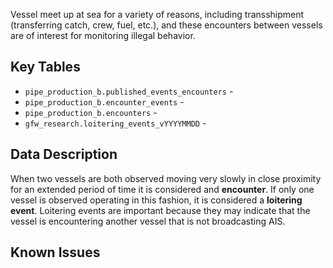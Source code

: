 Vessel meet up at sea for a variety of reasons, including transshipment (transferring catch, crew, fuel, etc.), and these encounters between vessels are of interest for monitoring illegal behavior. 

## Key Tables
+ `pipe_production_b.published_events_encounters` - 
+ `pipe_production_b.encounter_events` -
+ `pipe_production_b.encounters` -
+ `gfw_research.loitering_events_vYYYYMMDD` -

## Data Description

When two vessels are both observed moving very slowly in close proximity for an extended period of time it is considered and **encounter**. If only one vessel is observed operating in this fashion, it is considered a **loitering event**. Loitering events are important because they may indicate that the vessel is encountering another vessel that is not broadcasting AIS.

## Known Issues